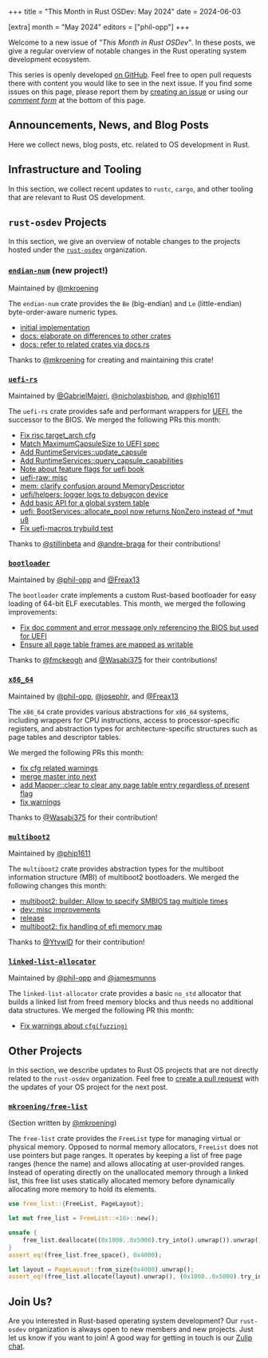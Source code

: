 +++
title = "This Month in Rust OSDev: May 2024"
date = 2024-06-03

[extra]
month = "May 2024"
editors = ["phil-opp"]
+++

Welcome to a new issue of _"This Month in Rust OSDev"_. In these posts, we give a regular overview of notable changes in the Rust operating system development ecosystem.

<!-- more -->

This series is openly developed [on GitHub](https://github.com/rust-osdev/homepage/). Feel free to open pull requests there with content you would like to see in the next issue. If you find some issues on this page, please report them by [creating an issue](https://github.com/rust-osdev/homepage/issues/new) or using our <a href="#comment-form">_comment form_</a> at the bottom of this page.

<!--
    This is a draft for the upcoming "This Month in Rust OSDev (May 2024)" post.
    Feel free to create pull requests against the `next` branch to add your
    content here.
    Please take a look at the past posts on https://rust-osdev.com/ to see the
    general structure of these posts.
-->

## Announcements, News, and Blog Posts

Here we collect news, blog posts, etc. related to OS development in Rust.

<!--
Please follow this template:

- [Title](https://example.com)
  - (optional) Some additional context
-->


## Infrastructure and Tooling

In this section, we collect recent updates to `rustc`, `cargo`, and other tooling that are relevant to Rust OS development.

<!--
    Please use the following template:

- [Title](https://example.com)
  - (optional) Some additional context
-->


## `rust-osdev` Projects

In this section, we give an overview of notable changes to the projects hosted under the [`rust-osdev`](https://github.com/rust-osdev/about) organization.

<!--
    Please use the following template:

    ### [`repo_name`](https://github.com/rust-osdev/repo_name)
    <span class="maintainers">Maintained by [@maintainer_1](https://github.com/maintainer_1)</span>

    The `repo_name` crate ...<<short introduction>>...

    We merged the following changes this month:
    <<changelog, either in list or text form>>
-->

### [`endian-num`](https://github.com/rust-osdev/endian-num) (new project!)
<span class="maintainers">Maintained by [@mkroening](https://github.com/mkroening)</span>

The `endian-num` crate provides the `Be` (big-endian) and `Le` (little-endian) byte-order-aware numeric types.

- [initial implementation](https://github.com/rust-osdev/endian-num/commit/000f86f5470401e4d0d8824ec976738fb8a35bb7)
- [docs: elaborate on differences to other crates](https://github.com/rust-osdev/endian-num/pull/1)
- [docs: refer to related crates via docs.rs](https://github.com/rust-osdev/endian-num/pull/2)

Thanks to [@mkroening](https://github.com/mkroening) for creating and maintaining this crate!


### [`uefi-rs`](https://github.com/rust-osdev/uefi-rs)
<span class="maintainers">Maintained by [@GabrielMajeri](https://github.com/GabrielMajeri), [@nicholasbishop](https://github.com/nicholasbishop), and [@phip1611](https://github.com/phip1611)</span>

The `uefi-rs` crate provides safe and performant wrappers for [UEFI](https://en.wikipedia.org/wiki/Unified_Extensible_Firmware_Interface), the successor to the BIOS. We merged the following PRs this month:

- [Fix risc target_arch cfg](https://github.com/rust-osdev/uefi-rs/pull/1159)
- [Match MaximumCapsuleSize to UEFI spec](https://github.com/rust-osdev/uefi-rs/pull/1161)
- [Add RuntimeServices::update_capsule](https://github.com/rust-osdev/uefi-rs/pull/1162)
- [Add RuntimeServices::query_capsule_capabilities](https://github.com/rust-osdev/uefi-rs/pull/1166)
- [Note about feature flags for uefi book](https://github.com/rust-osdev/uefi-rs/pull/1168)
- [uefi-raw: misc](https://github.com/rust-osdev/uefi-rs/pull/1173)
- [mem: clarify confusion around MemoryDescriptor](https://github.com/rust-osdev/uefi-rs/pull/1174)
- [uefi/helpers: logger logs to debugcon device](https://github.com/rust-osdev/uefi-rs/pull/1172)
- [Add basic API for a global system table](https://github.com/rust-osdev/uefi-rs/pull/1156)
- [uefi: BootServices::allocate_pool now returns NonZero<u8> instead of *mut u8](https://github.com/rust-osdev/uefi-rs/pull/1176)
- [Fix uefi-macros trybuild test](https://github.com/rust-osdev/uefi-rs/pull/1183)

<!-- - [chore(deps): update crate-ci/typos action to v1.21.0](https://github.com/rust-osdev/uefi-rs/pull/1158) -->
<!-- - [chore(deps): update rust crate trybuild to v1.0.93](https://github.com/rust-osdev/uefi-rs/pull/1157) -->
<!-- - [chore(deps): lock file maintenance](https://github.com/rust-osdev/uefi-rs/pull/1165) -->
<!-- - [chore(deps): lock file maintenance](https://github.com/rust-osdev/uefi-rs/pull/1171) -->
<!-- - [fix(deps): update rust crate anyhow to v1.0.86](https://github.com/rust-osdev/uefi-rs/pull/1164) -->
<!-- - [fix(deps): update rust crate itertools to 0.13.0](https://github.com/rust-osdev/uefi-rs/pull/1179) -->
<!-- - [fix(deps): update rust crate nix to 0.29.0](https://github.com/rust-osdev/uefi-rs/pull/1180) -->
<!-- - [chore(deps): update cachix/install-nix-action action to v27](https://github.com/rust-osdev/uefi-rs/pull/1181) -->
<!-- - [chore(deps): lock file maintenance](https://github.com/rust-osdev/uefi-rs/pull/1182) -->

Thanks to [@stillinbeta](https://github.com/stillinbeta) and [@andre-braga](https://github.com/andre-braga) for their contributions!


### [`bootloader`](https://github.com/rust-osdev/bootloader)
<span class="maintainers">Maintained by [@phil-opp](https://github.com/phil-opp) and [@Freax13](https://github.com/orgs/rust-osdev/people/Freax13)</span>

The `bootloader` crate implements a custom Rust-based bootloader for easy loading of 64-bit ELF executables. This month, we merged the following improvements:

- [Fix doc comment and error message only referencing the BIOS but used for UEFI](https://github.com/rust-osdev/bootloader/pull/439)
- [Ensure all page table frames are mapped as writable](https://github.com/rust-osdev/bootloader/pull/444)

Thanks to [@fmckeogh](https://github.com/fmckeogh) and [@Wasabi375](https://github.com/Wasabi375) for their contributions!


### [`x86_64`](https://github.com/rust-osdev/x86_64)
<span class="maintainers">Maintained by [@phil-opp](https://github.com/phil-opp), [@josephlr](https://github.com/orgs/rust-osdev/people/josephlr), and [@Freax13](https://github.com/orgs/rust-osdev/people/Freax13)</span>

The `x86_64` crate provides various abstractions for `x86_64` systems, including wrappers for CPU instructions, access to processor-specific registers, and abstraction types for architecture-specific structures such as page tables and descriptor tables.

We merged the following PRs this month:

- [fix cfg related warnings](https://github.com/rust-osdev/x86_64/pull/485)
- [merge master into next](https://github.com/rust-osdev/x86_64/pull/486)
- [add Mapper::clear to clear any page table entry regardless of present flag](https://github.com/rust-osdev/x86_64/pull/484)
- [fix warnings](https://github.com/rust-osdev/x86_64/pull/488)

Thanks to [@Wasabi375](https://github.com/Wasabi375) for their contribution!


### [`multiboot2`](https://github.com/rust-osdev/multiboot2)
<span class="maintainers">Maintained by [@phip1611](https://github.com/phip1611)</span>

The `multiboot2` crate provides abstraction types for the multiboot information structure (MBI) of multiboot2 bootloaders. We merged the following changes this month:

- [multiboot2: builder: Allow to specify SMBIOS tag multiple times](https://github.com/rust-osdev/multiboot2/pull/210)
- [dev: misc improvements](https://github.com/rust-osdev/multiboot2/pull/213)
- [release](https://github.com/rust-osdev/multiboot2/pull/214)
- [multiboot2: fix handling of efi memory map](https://github.com/rust-osdev/multiboot2/pull/216)

<!-- - [build(deps): bump crate-ci/typos from 1.19.0 to 1.21.0](https://github.com/rust-osdev/multiboot2/pull/211) -->

Thanks to [@YtvwlD](https://github.com/YtvwlD) for their contribution!


### [`linked-list-allocator`](https://github.com/rust-osdev/linked-list-allocator)
<span class="maintainers">Maintained by [@phil-opp](https://github.com/phil-opp) and [@jamesmunns](https://github.com/jamesmunns)</span>

The `linked-list-allocator` crate provides a basic `no_std` allocator that builds a linked list from freed memory blocks and thus needs no additional data structures. We merged the following PR this month:

- [Fix warnings about `cfg(fuzzing)`](https://github.com/rust-osdev/linked-list-allocator/pull/82)


## Other Projects

In this section, we describe updates to Rust OS projects that are not directly related to the `rust-osdev` organization. Feel free to [create a pull request](https://github.com/rust-osdev/homepage/pulls) with the updates of your OS project for the next post.

<!--
    Please use the following template:

    ### [`owner_name/repo_name`](https://github.com/rust-osdev/owner_name/repo_name)
    <span class="maintainers">(Section written by [@your_github_name](https://github.com/your_github_name))</span>

    ...<<your project updates>>...
-->


### [`mkroening/free-list`](https://github.com/mkroening/free-list)
<span class="maintainers">(Section written by [@mkroening](https://github.com/mkroening))</span>

The `free-list` crate provides the `FreeList` type for managing virtual or physical memory.
Opposed to normal memory allocators, `FreeList` does not use pointers but page ranges.
It operates by keeping a list of free page ranges (hence the name) and allows allocating at user-provided ranges.
Instead of operating directly on the unallocated memory through a linked list, this free list uses statically allocated memory before dynamically allocating more memory to hold its elements.

```rust
use free_list::{FreeList, PageLayout};

let mut free_list = FreeList::<16>::new();

unsafe {
    free_list.deallocate((0x1000..0x5000).try_into().unwrap()).unwrap();
}
assert_eq!(free_list.free_space(), 0x4000);

let layout = PageLayout::from_size(0x4000).unwrap();
assert_eq!(free_list.allocate(layout).unwrap(), (0x1000..0x5000).try_into().unwrap());
```


## Join Us?

Are you interested in Rust-based operating system development? Our `rust-osdev` organization is always open to new members and new projects. Just let us know if you want to join! A good way for getting in touch is our [Zulip chat](https://rust-osdev.zulipchat.com).
